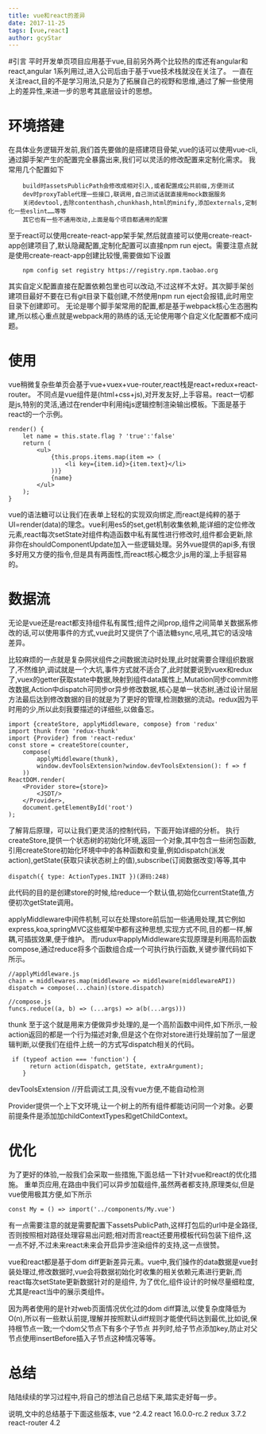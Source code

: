 ```yaml
---
title: vue和react的差异
date: 2017-11-25
tags: [vue,react]
author: gcyStar
---
```

#引言
平时开发单页项目应用基于vue,目前另外两个比较热的库还有angular和react,angular 1系列用过,进入公司后由于基于vue技术栈就没在关注了。
一直在关注react,目的不是学习用法,只是为了拓展自己的视野和思维,通过了解一些使用上的差异性,来进一步的思考其底层设计的思想。

# 环境搭建
在具体业务逻辑开发前,我们首先要做的是搭建项目骨架,vue的话可以使用vue-cli,通过脚手架产生的配置完全暴露出来,我们可以灵活的修改配置来定制化需求。
我常用几个配置如下

```
    build时assetsPublicPath会修改成相对引入,或者配置成公共前缀,方便测试
    dev时proxyTable代理一些接口,联调用,自己测试话就直接用mock数据服务
    关闭devtool,去除contenthash,chunkhash,html的minify,添加externals,定制化一些eslint……等等
    其它也有一些不通用改动,上面是每个项目都通用的配置
```

至于react可以使用create-react-app架手架,然后就直接可以使用create-react-app创建项目了,默认隐藏配置,定制化配置可以直接npm run eject。需要注意点就是使用﻿create-react-app创建比较慢,需要做如下设置
```
    ﻿npm config set registry https://registry.npm.taobao.org 
 ```
其实自定义配置直接在配置依赖包里也可以改动,不过这样不太好。其次脚手架创建项目最好不要在已有git目录下载创建,不然使用npm run eject会报错,此时用空目录下创建即可。
无论是哪个脚手架常用的配置,都是基于webpack核心生态圈构建,所以核心重点就是webpack用的熟练的话,无论使用哪个自定义化配置都不成问题。

# 使用
vue稍微复杂些单页会基于vue+vuex+vue-router,react栈是react+redux+react-router。
不同点是vue组件是(html+css+js),对开发友好,上手容易。react一切都是js,特别的灵活,通过在render中利用纯js逻辑控制渲染输出模板。下面是基于react的一个示例。
```
render() {
    let name = this.state.flag ? 'true':'false'
    return (
        <ul>
            {this.props.items.map(item => (
                <li key={item.id}>{item.text}</li>
            ))}
            {name}
        </ul>
    );
}
```
vue的语法糖可以让我们在表单上轻松的实现双向绑定,而react是纯粹的基于UI=render(data)的理念。vue利用es5的set,get机制收集依赖,能详细的定位修改元素,react每次setState对组件构造函数中私有属性进行修改时,组件都会更新,除非你在shouldComponentUpdate加入一些逻辑处理。另外vue提供的api多,有很多好用又方便的指令,但是具有两面性,而react核心概念少,js用的溜,上手挺容易的。

# 数据流
无论是vue还是react都支持组件私有属性;组件之间prop,组件之间简单关数据系修改的话,可以使用事件的方式,vue此时又提供了个语法糖sync,吼吼,其它的话没啥差异。

比较麻烦的一点就是复杂网状组件之间数据流动时处理,此时就需要合理组织数据了,不然维护,调试就是一个大坑,事件方式就不适合了,此时就要说到vuex和redux了,vuex的getter获取state中数据,映射到组件data属性上,Mutation同步commit修改数据,Action中dispatch可同步or异步修改数据,核心是单一状态树,通过设计层层方法最后达到修改数据的目的就是为了更好的管理,检测数据的流动。redux因为平时用的少,所以此刻我要描述的详细些,以做备忘。
```
import {createStore, applyMiddleware, compose} from 'redux'
import thunk from 'redux-thunk'
import {Provider} from 'react-redux'
const store = createStore(counter,
    compose(
        applyMiddleware(thunk),
        window.devToolsExtension?window.devToolsExtension(): f => f
    )) 
ReactDOM.render(
    <Provider store={store}>
        <JSDT/>
    </Provider>,
    document.getElementById('root')
);
```
了解背后原理，可以让我们更灵活的控制代码，下面开始详细的分析。
执行createStore,提供一个状态树的初始化环境,返回一个对象,其中包含一些闭包函数,引用createStore初始化环境中中的各种函数和变量,例如dispatch(派发action),getState(获取只读状态树上的值),subscribe(订阅数据改变)等等,其中
```
dispatch({ type: ActionTypes.INIT })(源码:248)
```
 此代码的目的是创建store的时候,给reduce一个默认值,初始化currentState值,方便初次getState调用。

applyMiddleware中间件机制,可以在处理store前后加一些通用处理,其它例如express,koa,springMVC这些框架中都有这种思想,实现方式不同,目的都一样,解耦,可插拔效果,便于维护。
而rudux中applyMiddleware实现原理是利用高阶函数compose,通过reduce将多个函数组合成一个可执行执行函数,关键步骤代码如下所示。

```
//applyMiddleware.js
chain = middlewares.map(middleware => middleware(middlewareAPI))
dispatch = compose(...chain)(store.dispatch) 
```
```
//compose.js
funcs.reduce((a, b) => (...args) => a(b(...args)))
```

thunk 至于这个就是用来方便做异步处理的,是一个高阶函数中间件,如下所示,一般action返回的都是一个行为描述对象,但是这个在你对store进行处理前加了一层逻辑判断,以便我们在组件上统一的方式写dispatch相关的代码。
```
 if (typeof action === 'function') {
      return action(dispatch, getState, extraArgument);
    }
```

devToolsExtension //开启调试工具,没有vue方便,不能自动检测

Provider提供一个上下文环境,让一个树上的所有组件都能访问同一个对象。必要前提条件是添加加childContextTypes和getChildContext。


# 优化
为了更好的体验,一般我们会采取一些措施,下面总结一下针对vue和react的优化措施。
重单页应用,在路由中我们可以异步加载组件,虽然两者都支持,原理类似,但是vue使用极其方便,如下所示
```
const My = () => import('../components/My.vue')
```
有一点需要注意的就是需要配置下assetsPublicPath,这样打包后的url中是全路径,否则按照相对路径处理容易出问题;相对而言react还要用模板代码包装下组件,这一点不好,不过未来react未来会开启异步渲染组件的支持,这一点很赞。


vue和react都是基于dom diff更新差异元素。vue中,我们操作的data数据是vue封装处理过,修改数据时,vue会将数据初始化时收集的相关依赖元素进行更新,而react每次setState更新数据针对的是组件,
为了优化,组件设计的时候尽量细粒度,尤其是react当中的展示类组件。

因为两者使用的是针对web页面情况优化过的dom diff算法,以使复杂度降低为O(n),所以有一些默认前提,理解并按照默认diff规则才能使代码达到最优,比如说,保持根节点一致;一个dom父节点下有多个子节点
并列时,给子节点添加key,防止对父节点使用insertBefore插入子节点这种情况等等。


# 总结
陆陆续续的学习过程中,将自己的想法自己总结下来,踏实走好每一步。

说明,文中的总结基于下面这些版本,
vue ^2.4.2
react 16.0.0-rc.2
redux 3.7.2
react-router 4.2



















